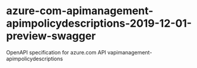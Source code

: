 # azure-com-apimanagement-apimpolicydescriptions-2019-12-01-preview-swagger
OpenAPI specification for azure.com API vapimanagement-apimpolicydescriptions
